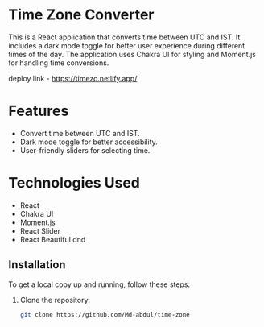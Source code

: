 # Time Zone Converter
This is a React application that converts time between UTC and IST. It includes a dark mode toggle for better user experience during different times of the day. The application uses Chakra UI for styling and Moment.js for handling time conversions.

deploy link - https://timezo.netlify.app/

# Features
- Convert time between UTC and IST.
- Dark mode toggle for better accessibility.
- User-friendly sliders for selecting time.

# Technologies Used
- React
- Chakra UI
- Moment.js
- React Slider
- React Beautiful dnd

 ## Installation

To get a local copy up and running, follow these steps:

1. Clone the repository:
   ```sh
   git clone https://github.com/Md-abdul/time-zone

